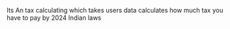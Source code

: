Its An tax calculating which takes users data calculates how much tax you have to pay by 2024 Indian laws
